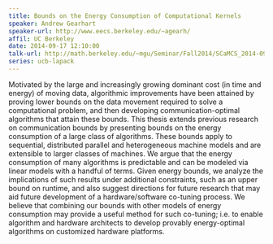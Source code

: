 ```yaml
---
title: Bounds on the Energy Consumption of Computational Kernels
speaker: Andrew Gearhart
speaker-url: http://www.eecs.berkeley.edu/~agearh/
affil: UC Berkeley
date: 2014-09-17 12:10:00
talk-url: http://math.berkeley.edu/~mgu/Seminar/Fall2014/SCaMCS_2014-09-17.pdf
series: ucb-lapack
---
```


Motivated by the large and increasingly growing dominant cost (in time and
energy) of moving data, algorithmic improvements have been attained by proving
lower bounds on the data movement required to solve a computational problem,
and then developing communication-optimal algorithms that attain these bounds.
This thesis extends previous research on communication bounds by presenting
bounds on the energy consumption of a large class of algorithms. These bounds
apply to sequential, distributed parallel and heterogeneous machine models and
are extensible to larger classes of machines.  We argue that the energy
consumption of many algorithms is predictable and can be modeled via linear
models with a handful of terms. Given energy bounds, we analyze the
implications of such results under additional constraints, such as an upper
bound on runtime, and also suggest directions for future research that may aid
future development of a hardware/software co-tuning process. We believe that
combining our bounds with other models of energy consumption may provide a
useful method for such co-tuning; i.e. to enable algorithm and hardware
architects to develop provably energy-optimal algorithms on customized hardware
platforms. 

